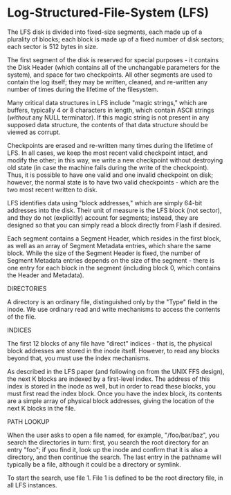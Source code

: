 # Log-Structured-File-System (LFS)

The LFS disk is divided into fixed-size segments, each made up of a plurality
of blocks; each block is made up of a fixed number of disk sectors; each sector
is 512 bytes in size.

The first segment of the disk is reserved for special purposes - it contains
the Disk Header (which contains all of the unchangable parameters for the
system), and space for two checkpoints.  All other segments are used to contain
the log itself; they may be written, cleaned, and re-written any number of
times during the lifetime of the filesystem.

Many critical data structures in LFS include "magic strings," which are
buffers, typically 4 or 8 characters in length, which contain ASCII strings
(*without* any NULL terminator).  If this magic string is not present in any
supposed data structure, the contents of that data structure should be viewed
as corrupt.

Checkpoints are erased and re-written many times during the lifetime of LFS.
In all cases, we keep the most recent valid checkpoint intact, and modify the
other; in this way, we write a new checkpoint without destroying old state (in
case the machine fails during the write of the checkpoint).  Thus, it is
possible to have one valid and one invalid checkpoint on disk; however, the
normal state is to have two valid checkpoints - which are the two most recent
written to disk.

LFS identifies data using "block addresses," which are simply 64-bit addresses
into the disk.  Their unit of measure is the LFS block (not sector), and they
do not (explicitly) account for segments; instead, they are designed so that
you can simply read a block directly from Flash if desired.

Each segment contains a Segment Header, which resides in the first block, as
well as an array of Segment Metadata entries, which share the same block.
While the size of the Segment Header is fixed, the number of Segment Metadata
entries depends on the size of the segment - there is one entry for each block
in the segment (including block 0, which contains the Header and Metadata).

DIRECTORIES

A directory is an ordinary file, distinguished only by the "Type" field in the
inode.  We use ordinary read and write mechanisms to access the contents of the
file.

INDICES

The first 12 blocks of any file have "direct" indices - that is, the physical
block addresses are stored in the inode itself.  However, to read any blocks
beyond that, you must use the index mechanisms.

As described in the LFS paper (and following on from the UNIX FFS design),
the next K blocks are indexed by a first-level index.  The address of this
index is stored in the inode as well, but in order to read these blocks, you
must first read the index block.  Once you have the index block, its contents
are a simple array of physical block addresses, giving the location of the
next K blocks in the file.

PATH LOOKUP

When the user asks to open a file named, for example, "/foo/bar/baz", you
search the directories in turn: first, you search the root directory for an
entry "foo"; if you find it, look up the inode and confirm that it is also a
directory, and then continue the search.  The last entry in the pathname will
typically be a file, although it could be a directory or symlink.

To start the search, use file 1.  File 1 is defined to be the root directory
file, in all LFS instances.
